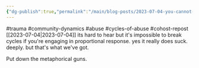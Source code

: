 ```yaml
---
{"dg-publish":true,"permalink":"/main/blog-posts/2023-07-04-you-cannot-be-invested-in-breaking-cycles-of-abuse-if-you-engage-in-proportional-response/","noteIcon":""}
---
```


#trauma #community-dynamics #abuse #cycles-of-abuse #cohost-repost
[[2023-07-04\|2023-07-04]]
its hard to hear but it's impossible to break cycles if you're engaging in proportional response. yes it really does suck. deeply. but that's what we've got.

Put down the metaphorical guns.
